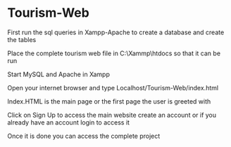 # Tourism-Web

First run the sql queries in Xampp-Apache to create a database and create the tables

Place the complete tourism web file in C:\Xammp\htdocs so that it can be run

Start MySQL and Apache in Xampp

Open your internet browser and type Localhost/Tourism-Web/index.html

Index.HTML is the main page or the first page the user is greeted with

Click on Sign Up to access the main website create an account or if you already have an account login to access it

Once it is done you can access the complete project
